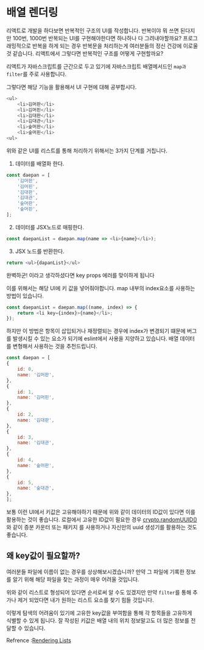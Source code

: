 # 배열 렌더링
리액트로 개발을 하다보면 반복적인 구조의 UI를 작성합니다.
반복이야 뭐 쓰면 된다지만 100번, 1000번 반복되는 UI를 구현해야한다면 하나하나 다 그려내야할까요?
프로그래밍적으로 반복을 하게 되는 경우 반복문을 처리하는게 여러분들의 정신 건강에 이로울 것 같습니다.
리액트에서 그렇다면 반복적인 구조를 어떻게 구현할까요?

리액트가 자바스크립트를 근간으로 두고 있기에 자바스크립트 배열메서드인 	`map과 filter`를 주로 사용합니다.

그렇다면 해당 기능을 활용해서 UI 구현에 대해 공부합시다.

```js
<ul>
	<li>김머판</li>
	<li>김머핀</li>
	<li>김대판</li>
	<li>김대관</li>
	<li>숲머판</li>
	<li>숲머핀</li>
<ul>
```

위와 같은 UI를 리스트를 통해 처리하기 위해서는 3가지 단계를 거칩니다.

1. 데이터를 배열화 한다.
```js
const daepan = [
	'김머판',
	'김머핀',
	'김대판',
	'김대관',
	'숲머판',
	'숲머핀',
];
```

2. 데이터를 JSX노드로 매핑한다.

```js
const daepanList = daepan.map(name => <li>{name}</li>);
```

3. JSX 노드를 반환한다.

```js
return <ul>{dapanList}</ul>
```

완벽하군! 이라고 생각하셨다면 key props 에러를 맞이하게 됩니다

이를 위해서는 해당 UI에 키 값을 넣어줘야합니다.
map 내부의 index요소를 사용하는 방법이 있습니다.

```js
const daepanList = daepan.map((name, index) => {
	return <li key={index}>{name}</li>;
});
```

하지만 이 방법은 항목이 삽입되거나 재정렬되는 경우에 index가 변경되기 떄문에
버그를 발생시킬 수 있는 요소가 되기에 eslint에서 사용을 지양하고 있습니다.
배열 데이터를 변형해서 사용하는 것을 추천드립니다.

```js
const daepan = [
{
	id: 0,
	name: '김머판',
},
{
	id: 1,
	name: '김머핀',
},
{
	id: 2,
	name: '김대판',
},
{
	id: 3,
	name: '김대관',
},
{
	id: 4,
	name: '숲머판',
},
{
	id: 5,
	name: '숲대관',
},
];
```

보통 이런 UI에서 키값은 고유해야하기 때문에 위와 같이 데이터의 ID값이 있다면 이를 활용하는 것이 좋습니다.
로컬에서 고유한 ID값이 필요한 경우 [crypto.randomUUID()](https://developer.mozilla.org/en-US/docs/Web/API/Crypto/randomUUID)  와 같이 증분 카운터 또는 패키지 를 사용하거나 자신만의 uuid 생성기를 활용하는 것도 좋습니다.

## 왜 key값이 필요할까?
여러분들 파일에 이름이 없는 경우를 상상해보시겠습니까?
만약 그 파일에 기록한 정보를 알기 위해 해당 파일을 찾는 과정이 매우 어려울 것입니다.

위와 같이 리스트로 형성되어 있다면 순서로써 알 수도 있겠지만 만약 `filter`를 통해 추가나 제거 되었다면 내가 원하는 리스트 요소를 찾기 힘들 것입니다.

이렇게 탐색의 어려움이 있기에 고유한 key값을 부여함을 통해 각 항목들을 고유하게 식별할 수 있게 됩니다.
잘 작성된 키값은 배열 내의 위치 정보말고도 더 많은 정보를 전달할 수 있습니다.

Refrence :[Rendering Lists](https://beta.reactjs.org/learn/rendering-lists#keeping-list-items-in-order-with-key)

